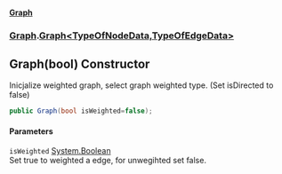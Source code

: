 #### [Graph](./index.md 'index')
### [Graph](./Graph.md 'Graph').[Graph&lt;TypeOfNodeData,TypeOfEdgeData&gt;](./Graph-Graph-TypeOfNodeData_TypeOfEdgeData-.md 'Graph.Graph&lt;TypeOfNodeData,TypeOfEdgeData&gt;')
## Graph(bool) Constructor
Inicjalize weighted graph, select graph weighted type. (Set isDirected to false)  
```csharp
public Graph(bool isWeighted=false);
```
#### Parameters
<a name='Graph-Graph-TypeOfNodeData_TypeOfEdgeData--Graph(bool)-isWeighted'></a>
`isWeighted` [System.Boolean](https://docs.microsoft.com/en-us/dotnet/api/System.Boolean 'System.Boolean')  
Set true to weighted a edge, for unwegihted set false.  
  
